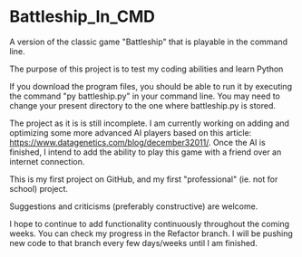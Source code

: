 # Battleship_In_CMD

A version of the classic game "Battleship" that is playable in the command line.

The purpose of this project is to test my coding abilities and learn Python

If you download the program files, you should be able to run it by executing the command "py battleship.py" in your command line.
You may need to change your present directory to the one where battleship.py is stored.

The project as it is is still incomplete. I am currently working on adding and optimizing some more advanced AI players based on this article: https://www.datagenetics.com/blog/december32011/. Once the AI is finished, I intend to add the ability to play this game with a friend over an internet connection.

This is my first project on GitHub, and my first "professional" (ie. not for school) project.

Suggestions and criticisms (preferably constructive) are welcome.

I hope to continue to add functionality continuously throughout the coming weeks. You can check my progress in the Refactor branch. I will be pushing new code to that branch every few days/weeks until I am finished.
